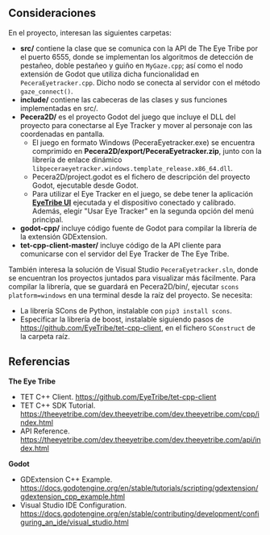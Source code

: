 ## Consideraciones

En el proyecto, interesan las siguientes carpetas:
- __src/__ contiene la clase que se comunica con la API de The Eye Tribe por el puerto 6555, donde se implementan los algoritmos de detección de pestañeo, doble pestañeo y guiño en `MyGaze.cpp`; así como el nodo extensión de Godot que utiliza dicha funcionalidad en `PeceraEyetracker.cpp`. Dicho nodo se conecta al servidor con el método `gaze_connect()`.
- __include/__ contiene las cabeceras de las clases y sus funciones implementadas en src/.
- __Pecera2D/__ es el proyecto Godot del juego que incluye el DLL del proyecto para conectarse al Eye Tracker y mover al personaje con las coordenadas en pantalla.
  - El juego en formato Windows (PeceraEyetracker.exe) se encuentra comprimido en __Pecera2D/export/PeceraEyetracker.zip__, junto con la librería de enlace dinámico `libpeceraeyetracker.windows.template_release.x86_64.dll`.
  - Pecera2D/project.godot es el fichero de descripción del proyecto Godot, ejecutable desde Godot.
  - Para utilizar el Eye Tracker en el juego, se debe tener la aplicación [__EyeTribe UI__](https://github.com/eyetribe/sdk-installers/releases) ejecutada y el dispositivo conectado y calibrado. Además, elegir "Usar Eye Tracker" en la segunda opción del menú principal.
- __godot-cpp/__ incluye código fuente de Godot para compilar la librería de la extensión GDExtension.
- __tet-cpp-client-master/__ incluye código de la API cliente para comunicarse con el servidor del Eye Tracker de The Eye Tribe.

También interesa la solución de Visual Studio `PeceraEyetracker.sln`, donde se encuentran los proyectos juntados para visualizar más fácilmente.
Para compilar la librería, que se guardará en Pecera2D/bin/, ejecutar `scons platform=windows` en una terminal desde la raíz del proyecto. Se necesita:
- La librería SCons de Python, instalable con `pip3 install scons`.
- Especificar la librería de boost, instalable siguiendo pasos de https://github.com/EyeTribe/tet-cpp-client, en el fichero `SConstruct` de la carpeta raíz.

## Referencias

__The Eye Tribe__
- TET C++ Client. https://github.com/EyeTribe/tet-cpp-client
- TET C++ SDK Tutorial. https://theeyetribe.com/dev.theeyetribe.com/dev.theeyetribe.com/cpp/index.html
- API Reference. https://theeyetribe.com/dev.theeyetribe.com/dev.theeyetribe.com/api/index.html

__Godot__
- GDExtension C++ Example. https://docs.godotengine.org/en/stable/tutorials/scripting/gdextension/gdextension_cpp_example.html
- Visual Studio IDE Configuration. https://docs.godotengine.org/en/stable/contributing/development/configuring_an_ide/visual_studio.html
